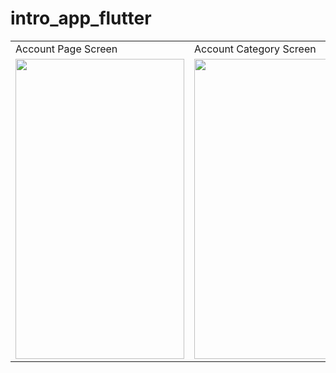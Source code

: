 # intro_app_flutter

<table>
  <tr>
     <td>Account Page Screen</td>
     <td>Account Category Screen</td>
     <td>Versioning Screen</td>
    <td>Software Name Screen</td>
  </tr>
  <tr>
    <td><img src="![Screenshot_1620288467](https://user-images.githubusercontent.com/78588723/117266693-92ef8500-ae66-11eb-9c77-ede861e989b7.png)" width=270 height=480></td>
    <td><img src="" width=270 height=480></td>
    <td><img src="" width=270 height=480></td>
    <td><img src="" width=270 height=480></td>
  </tr>
 </table>
